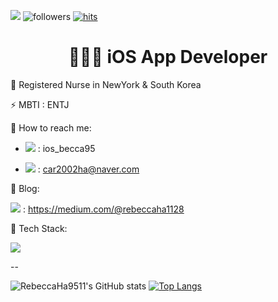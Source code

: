![](https://pa1.narvii.com/7681/14af2d07505e72a0993c7737d8bb79c2972a8f7er1-480-360_hq.gif)
![followers](https://img.shields.io/github/followers/RebeccaHa9511?style=social)
[![hits](https://hits.seeyoufarm.com/api/count/incr/badge.svg?url=https%3A%2F%2Fgithub.com%2FRebeccaHa9511&count_bg=%237A7A7A&title_bg=%23FFADCC&icon=reverbnation.svg&icon_color=%23FF0000&title=hits&edge_flat=false)](https://hits.seeyoufarm.com)

<div align=center><h1> 👩🏻‍💻 iOS App Developer   </h1></div>
🥼 Registered Nurse in NewYork & South Korea

⚡  MBTI : ENTJ

 🌸 How to reach me: 

- <img src="https://img.shields.io/badge/Instagram-E4405F?style=for-the-badge&logo=Instagram&logoColor=pink">  : ios_becca95


- <img src="https://img.shields.io/badge/Naver-03C75A?style=for-the-badge&logo=Naver&logoColor=green"> : car2002ha@naver.com

🌙 Blog:

<img src="https://img.shields.io/badge/Medium-000000?style=for-the-badge&logo=Medium&logoColor=white">  :  https://medium.com/@rebeccaha1128

🌴 Tech Stack:

<img src="https://img.shields.io/badge/Swift-F05138?style=for-the-badge&logo=Swift&logoColor=orange"> 



--




![RebeccaHa9511's GitHub stats](https://github-readme-stats.vercel.app/api?username=RebeccaHa9511&show_icons=true&theme=radical)
[![Top Langs](https://github-readme-stats.vercel.app/api/top-langs/?username=RebeccaHa9511&layout=compact&theme=dracula)](https://github.com/RebeccaHa9511)

